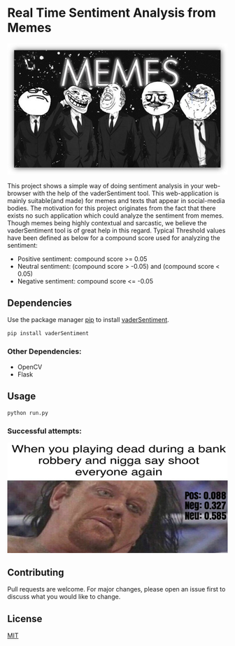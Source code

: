 # Real Time Sentiment Analysis from Memes

<p align="center">
  <img  src=/static/images/2.jpg/>
</p>


This project shows a simple way of doing sentiment analysis in your web-browser with the help of the vaderSentiment tool. This web-application is mainly suitable(and made) for memes and texts that appear in social-media bodies. The motivation for this project originates from the fact that there exists no such application which could analyze the sentiment from memes. Though memes being highly contextual and sarcastic, we believe the vaderSentiment tool is of great help in this regard. 
Typical Threshold values have been defined as below for a compound score used for analyzing the sentiment: 

- Positive sentiment: compound score >= 0.05 
- Neutral sentiment: (compound score > -0.05) and (compound score < 0.05) 
- Negative sentiment: compound score <= -0.05 



## Dependencies

Use the package manager [pip](https://pip.pypa.io/en/stable/) to install [vaderSentiment](https://github.com/cjhutto/vaderSentiment).

```bash
pip install vaderSentiment
```
### Other Dependencies:

- OpenCV
- Flask


## Usage

```python
python run.py
```


### Successful attempts:


![s](/static/images/pic1.jpg)


## Contributing
Pull requests are welcome. For major changes, please open an issue first to discuss what you would like to change.


## License
[MIT](https://choosealicense.com/licenses/mit/)
